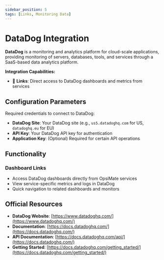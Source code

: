 ```yaml
---
sidebar_position: 5
tags: [Links, Monitoring Data]
---
```


# DataDog Integration

**DataDog** is a monitoring and analytics platform for cloud-scale applications, providing monitoring of servers, databases, tools, and services through a SaaS-based data analytics platform.

**Integration Capabilities:**
- 🔗 **Links**: Direct access to DataDog dashboards and metrics from services

## Configuration Parameters

Required credentials to connect to DataDog:

- **DataDog Site**: Your DataDog site (e.g., `us5.datadoghq.com` for US, `datadoghq.eu` for EU)
- **API Key**: Your DataDog API key for authentication
- **Application Key**: (Optional) Required for certain API operations

## Functionality

### Dashboard Links
- Access DataDog dashboards directly from OpsiMate services
- View service-specific metrics and logs in DataDog
- Quick navigation to related dashboards and monitors

## Official Resources

- **DataDog Website**: [https://www.datadoghq.com/](https://www.datadoghq.com/)
- **Documentation**: [https://docs.datadoghq.com/](https://docs.datadoghq.com/)
- **API Documentation**: [https://docs.datadoghq.com/api/](https://docs.datadoghq.com/)
- **Getting Started**: [https://docs.datadoghq.com/getting_started/](https://docs.datadoghq.com/getting_started/)
